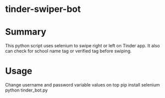 # tinder-swiper-bot
# Summary
This python script uses selenium to swipe right or left on Tinder app. It also can check for school name tag or verified tag before swiping.
# Usage
Change username and password variable values on top
pip install selenium
python tinder_bot.py
